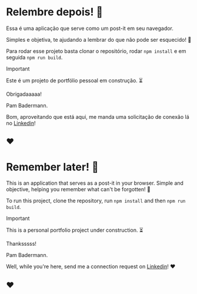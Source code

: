 # Relembre depois! :pencil:

Essa é uma aplicação que serve como um post-it em seu navegador.

Simples e objetiva, te ajudando a lembrar do que não pode ser esquecido! :no_good:

Para rodar esse projeto basta clonar o repositório, rodar `npm install` e em seguida `npm run build`.

> [!IMPORTANT]
> Este é um projeto de portfólio pessoal em construção. :hourglass_flowing_sand:

Obrigadaaaaa!

Pam Badermann.

Bom, aproveitando que está aqui, me manda uma solicitação de conexão lá no [Linkedin](https://www.linkedin.com/in/pamelabadermann/)!

## ♥

# Remember later! :pencil:

This is an application that serves as a post-it in your browser.
Simple and objective, helping you remember what can't be forgotten! :no_good:

To run this project, clone the repository, run `npm install` and then `npm run build`.

> [!IMPORTANT]
> This is a personal portfolio project under construction. :hourglass_flowing_sand:

Thanksssss!

Pam Badermann.

Well, while you're here, send me a connection request on [Linkedin](https://www.linkedin.com/in/pamelabadermann/)! ♥

## ♥
